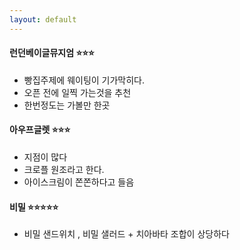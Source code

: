 ```yaml
---
layout: default
---
```

#### **런던베이글뮤지엄** :star::star::star:
- 빵집주제에 웨이팅이 기가막히다. 
- 오픈 전에 일찍 가는것을 추천
- 한번정도는 가볼만 한곳

#### **아우프글렛** :star::star::star:
- 지점이 많다
- 크로플 원조라고 한다.   
- 아이스크림이 쫀쫀하다고 들음

#### **비밀** :star::star::star::star::star:
- 비밀 샌드위치 , 비밀 샐러드 + 치아바타 조합이 상당하다